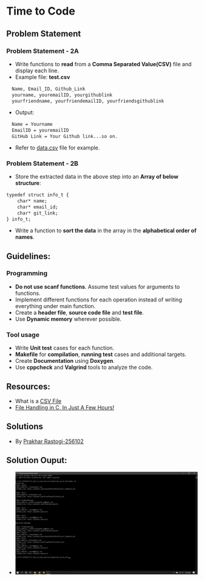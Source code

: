 # Time to Code

## Problem Statement

### Problem Statement - 2A
* Write functions to **read** from a **Comma Separated Value(CSV)** file and display each line.
* Example file: **test.csv**
```
  Name, Email_ID, Github_Link
  yourname, youremailID, yourgithublink
  yourfriendname, yourfriendemailID, yourfriendsgithublink
```
* Output:
```
  Name = Yourname
  EmailID = youremailID
  GitHub Link = Your Github link...so on.
```
* Refer to [data.csv](data.csv) file for example.

### Problem Statement - 2B
* Store the extracted data in the above step into an **Array of below structure**:
```
typedef struct info_t {
    char* name;
    char* email_id;
    char* git_link;
} info_t;
```
* Write a function to **sort the data** in the array in the **alphabetical order of names**.

## Guidelines:
### Programming
* **Do not use scanf functions**. Assume test values for arguments to functions.
* Implement different functions for each operation instead of writing everything under main function.
* Create a **header file**,  **source code file** and **test file**.
* Use **Dynamic memory** wherever possible.

### Tool usage
* Write **Unit test** cases for each function.
* **Makefile** for **compilation**, **running test** cases and additional targets.
* Create **Documentation** using **Doxygen**.
* Use **cppcheck** and **Valgrind** tools to analyze the code.


## Resources:
* What is a [CSV File](https://www.howtogeek.com/348960/what-is-a-csv-file-and-how-do-i-open-it/)
* [File Handling in C, In Just A Few Hours!](https://aticleworld.com/file-handling-in-c/)

## Solutions
* By [Prakhar Rastogi-256102](https://github.com/PrakharRastogi123/LTTS_TimeToCode_Assesment/tree/main/Question_2a_2b_Soln)
## Solution Ouput:
* ![alt text](https://github.com/PrakharRastogi123/LTTS_TimeToCode_Assesment/blob/main/Question_2a_2b_Soln/Output_ScreenShot/output.png)
